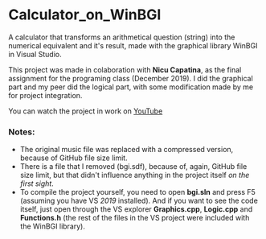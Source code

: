 # Calculator_on_WinBGI
A calculator that transforms an arithmetical question (string) into the numerical equivalent and it's result, made with the graphical library WinBGI in Visual Studio.

This project was made in colaboration with **Nicu Capatina**, as the final assignment for the programing class (December 2019). I did the graphical part and my peer did the logical part, with some modification made by me for project integration.

You can watch the project in work on [YouTube](https://youtu.be/qVtAz_czTwY)


### Notes:
- The original music file was replaced with a compressed version, because of GitHub file size limit.
- There is a file that I removed (bgi.sdf), because of, again, GitHub file size limit, but that didn't influence anything in the project itself *on the first sight*.
- To compile the project yourself, you need to open **bgi.sln** and press F5 (assuming you have VS *2019* installed). And if you want to see the code itself, just open through the VS explorer **Graphics.cpp**, **Logic.cpp** and **Functions.h** (the rest of the files in the VS project were included with the WinBGI library).
